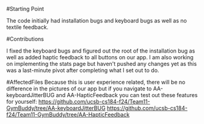 #Starting Point

The code initially had installation bugs and keyboard bugs as well as no textile feedback.

#Contributions

I fixed the keyboard bugs and figured out the root of the installation bug as well as added haptic feedback to all buttons on our app. I am also working on implementing the stats page but haven't pushed any changes yet as this was a last-minute pivot after completing what I set out to do.

#AffectedFiles
Because this is user experience related, there will be no difference in the pictures of our app but if you navigate to AA-keyboardJitterBUG and AA-HapticFeedback you can test out these features for yourself:
https://github.com/ucsb-cs184-f24/Team11-GymBuddy/tree/AA-keyboardJitterBUG
https://github.com/ucsb-cs184-f24/Team11-GymBuddy/tree/AA-HapticFeedback
